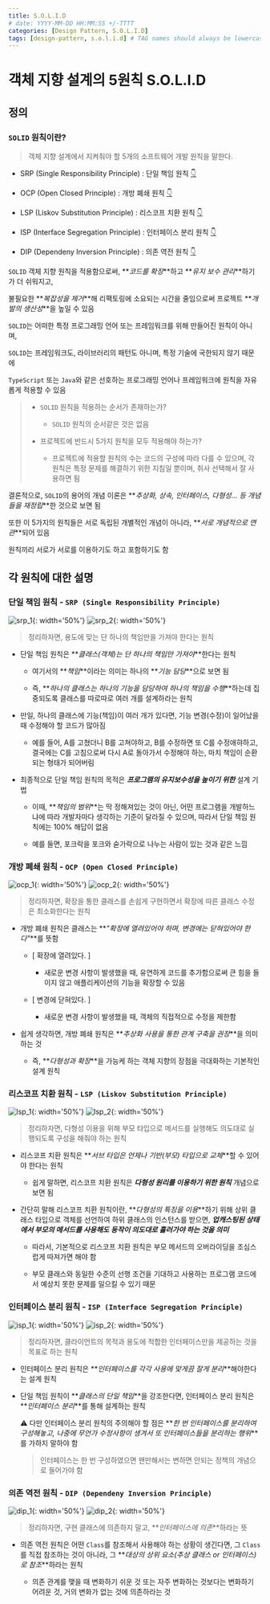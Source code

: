 ```yaml
---
title: S.O.L.I.D
# date: YYYY-MM-DD HH:MM:SS +/-TTTT
categories: [Design Pattern, S.O.L.I.D]
tags: [design-pattern, s.o.l.i.d] # TAG names should always be lowercase
---
```


# 객체 지향 설계의 5원칙 S.O.L.I.D

## 정의

### `SOLID` 원칙이란?

> 객체 지향 설계에서 지켜줘야 할 5개의 소프트웨어 개발 원칙을 말한다.

- SRP (Single Responsibility Principle) : 단일 책임 원칙 [👇](#단일-책임-원칙---srp-single-responsibility-principle)

- OCP (Open Closed Principle) : 개방 폐쇄 원칙 [👇](#개방-폐쇄-원칙---ocp-open-closed-principle)

- LSP (Liskov Substitution Principle) : 리스코프 치환 원칙 [👇](#리스코프-치환-원칙---lsp-liskov-substitution-principle)

- ISP (Interface Segregation Principle) : 인터페이스 분리 원칙 [👇](#인터페이스-분리-원칙---isp-interface-segregation-principle)

- DIP (Dependeny Inversion Principle) : 의존 역전 원칙 [👇](#의존-역전-원칙---dip-dependeny-inversion-principle)

`SOLID` 객체 지향 원칙을 적용함으로써, **_코드를 확장_**하고 **_유지 보수 관리_**하기가 더 쉬워지고,

불필요한 **_복잡성을 제거_**해 리팩토링에 소요되는 시간을 줄임으로써 프로젝트 **_개발의 생산성_**을 높일 수 있음

`SOLID`는 어떠한 특정 프로그래밍 언어 또는 프레임워크를 위해 만들어진 원칙이 아니며,

`SOLID`는 프레임워크도, 라이브러리의 패턴도 아니며, 특정 기술에 국한되지 않기 때문에

`TypeScript` 또는 `Java`와 같은 선호하는 프로그래밍 언어나 프레임워크에 원칙을 자유롭게 적용할 수 있음

> - `SOLID` 원칙을 적용하는 순서가 존재하는가?
>
>   - `SOLID` 원칙의 순서같은 것은 없음
>
> - 프로젝트에 반드시 5가지 원칙을 모두 적용해야 하는가?
>
>   - 프로젝트에 적용할 원칙의 수는 코드의 구성에 따라 다를 수 있으며, 각 원칙은 특정 문제를 해결하기 위한 지침일 뿐이며, 취사 선택해서 잘 사용하면 됨

결론적으로, `SOLID`의 용어의 개념 이론은 **_추상화, 상속, 인터페이스, 다형성... 등 개념들을 재정립_**한 것으로 보면 됨

또한 이 5가지의 원칙들은 서로 독립된 개별적인 개념이 아니라, **_서로 개념적으로 연관_**되어 있음

원칙끼리 서로가 서로를 이용하기도 하고 포함하기도 함

## 각 원칙에 대한 설명

### 단일 책임 원칙 - `SRP (Single Responsibility Principle)`

![srp_1](/assets/img/SOLID/srp_1.png){: width='50%'}
![srp_2](/assets/img/SOLID/srp_2.png){: width='50%'}

> 정리하자면, 용도에 맞는 단 하나의 책임만을 가져야 한다는 원칙

- 단일 책임 원칙은 **_클래스(객체)는 단 하나의 책임만 가져야_**한다는 원칙

  - 여기서의 **_책임_**이라는 의미는 하나의 **_기능 담당_**으로 보면 됨

  - 즉, **_하나의 클래스는 하나의 기능을 담당하여 하나의 책임을 수행_**하는데 집중되도록 클래스를 따로따로 여러 개를 설계하라는 원칙

- 만일, 하나의 클래스에 기능(책임)이 여러 개가 있다면, 기능 변경(수정)이 일어났을 때 수정해야 할 코드가 많아짐

  - 예를 들어, A를 고쳤더니 B를 고쳐야하고, B를 수정하면 또 C를 수정애햐하고, 결국에는 C를 고침으로써 다시 A로 돌아가서 수정해야 하는, 마치 책임이 순환되는 형태가 되어버림

- 최종적으로 단일 책임 원칙의 목적은 **_프로그램의 유지보수성을 높이기 위한_** 설계 기법

  - 이때, **_책임의 범위_**는 딱 정해져있는 것이 아닌, 어떤 프로그램을 개발하느냐에 따라 개발자마다 생각하는 기준이 달라질 수 있으며, 따라서 단일 책임 원칙에는 100% 해답이 없음

  - 예를 들면, 포크락을 포크와 숟가락으로 나누는 사람이 있는 것과 같은 느낌

### 개방 폐쇄 원칙 - `OCP (Open Closed Principle)`

![ocp_1](/assets/img/SOLID/ocp_1.png){: width='50%'}
![ocp_2](/assets/img/SOLID/ocp_2.png){: width='50%'}

> 정리하자면, 확장을 통한 클래스를 손쉽게 구현하면서 확장에 따른 클래스 수정은 최소화한다는 원칙

- 개방 폐쇄 원칙은 클래스는 **_"확장에 열려있어야 하며, 변경에는 닫혀있어야 한다"_**를 뜻함

  - [ 확장에 열려있다. ]

    - 새로운 변경 사항이 발생했을 때, 유연하게 코드를 추가함으로써 큰 힘을 들이지 않고 애플리케이션의 기능을 확장할 수 있음

  - [ 변경에 닫혀있다. ]

    - 새로운 변경 사항이 발생했을 때, 객체의 직접적으로 수정을 제한함

- 쉽게 생각하면, 개방 폐쇄 원칙은 **_추상화 사용을 통한 관계 구축을 권장_**을 의미하는 것

  - 즉, **_다형성과 확장_**을 가능케 하는 객체 지향의 장점을 극대화하는 기본적인 설계 원칙

### 리스코프 치환 원칙 - `LSP (Liskov Substitution Principle)`

![lsp_1](/assets/img/SOLID/lsp_1.png){: width='50%'}
![lsp_2](/assets/img/SOLID/lsp_2.png){: width='50%'}

> 정리하자면, 다형성 이용을 위해 부모 타입으로 메서드를 실행해도 의도대로 실행되도록 구성을 해줘야 하는 원칙

- 리스코프 치환 원칙은 **_서브 타입은 언제나 기반(부모) 타입으로 교체_**할 수 있어야 한다는 원칙

  - 쉽게 말하면, 리스코프 치환 원칙은 **_다형성 원리를 이용하기 위한 원칙_** 개념으로 보면 됨

- 간단히 말해 리스코프 치환 원칙이란, **_다형성의 특징을 이용_**하기 위해 상위 클래스 타입으로 객체를 선언하여 하위 클래스의 인스턴스를 받으면, **_업캐스팅된 상태에서 부모의 메서드를 사용해도 동작이 의도대로 흘러가야 하는 것을 의미_**

  - 따라서, 기본적으로 리스코프 치환 원칙은 부모 메서드의 오버라이딩을 조심스럽게 따져가면 해야 함

  - 부모 클래스와 동일한 수준의 선행 조건을 기대하고 사용하는 프로그램 코드에서 예상치 못한 문제를 일으킬 수 있기 때문

### 인터페이스 분리 원칙 - `ISP (Interface Segregation Principle)`

![isp_1](/assets/img/SOLID/isp_1.png){: width='50%'}
![isp_2](/assets/img/SOLID/isp_2.png){: width='50%'}

> 정리하자면, 클라이언트의 목적과 용도에 적합한 인터페이스만을 제공하는 것을 목표로 하는 원칙

- 인터페이스 분리 원칙은 **_인터페이스를 각각 사용에 맞게끔 잘게 분리_**해야한다는 설계 원칙

- 단일 책임 원칙이 **_클래스의 단일 책임_**을 강조한다면, 인터페이스 분리 원칙은 **_인터페이스 분리_**를 통해 설계하는 원칙

  ⚠️ 다만 인터페이스 분리 원칙의 주의해야 할 점은 **_한 번 인터페이스를 분리하여 구성해놓고, 나중에 무언가 수정사항이 생겨서 또 인터페이스들을 분리하는 행위_**를 가하지 말하야 함

  > 인터페이스는 한 번 구성하였으면 왠만해서는 변하면 안되는 정책의 개념으로 들어가야 함

### 의존 역전 원칙 - `DIP (Dependeny Inversion Principle)`

![dip_1](/assets/img/SOLID/dip_1.png){: width='50%'}
![dip_2](/assets/img/SOLID/dip_2.png){: width='50%'}

> 정리하자면, 구현 클래스에 의존하지 말고, **_인터페이스에 의존_**하라는 뜻

- 의존 역전 원칙은 어떤 `Class`를 참조해서 사용해야 하는 상황이 생긴다면, 그 `Class`를 직접 참조하는 것이 아니라, 그 **_대상의 상위 요소(추상 클래스 or 인터페이스)로 참조_**하라는 원칙

  - 의존 관계를 맺을 때 변화하기 쉬운 것 또는 자주 변화하는 것보다는 변화하기 어려운 것, 거의 변화가 없는 것에 의존하라는 것
